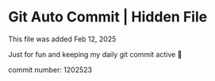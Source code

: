 # Git Auto Commit | Hidden File

This file was added Feb 12, 2025

Just for fun and keeping my daily git commit active 🤪

commit number: 1202523
